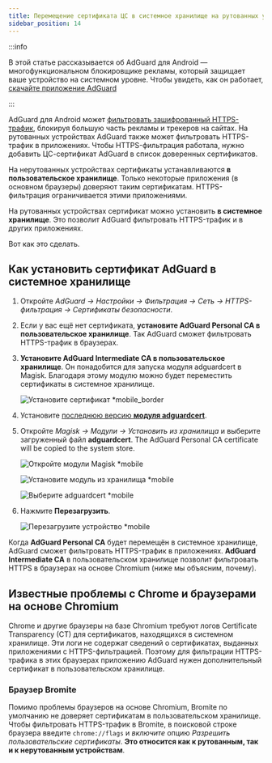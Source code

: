 ```yaml
---
title: Перемещение сертификата ЦС в системное хранилище на рутованных устройствах
sidebar_position: 14
---
```


:::info

В этой статье рассказывается об AdGuard для Android — многофункциональном блокировщике рекламы, который защищает ваше устройство на системном уровне. Чтобы увидеть, как он работает, [скачайте приложение AdGuard](https://agrd.io/download-kb-adblock)

:::

AdGuard для Android может [фильтровать зашифрованный HTTPS-трафик](/general/https-filtering/what-is-https-filtering), блокируя большую часть рекламы и трекеров на сайтах. На рутованных устройствах AdGuard также может фильтровать HTTPS-трафик в приложениях. Чтобы HTTPS-фильтрация работала, нужно добавить ЦС-сертификат AdGuard в список доверенных сертификатов.

На нерутованных устройствах сертификаты устанавливаются **в пользовательское хранилище**. Только некоторые приложения (в основном браузеры) доверяют таким сертификатам. HTTPS-фильтрация ограничивается этими приложениями.

На рутованных устройствах сертификат можно установить **в системное хранилище**. Это позволит AdGuard фильтровать HTTPS-трафик и в других приложениях.

Вот как это сделать.

## Как установить сертификат AdGuard в системное хранилище

1. Откройте *AdGuard → Настройки → Фильтрация → Сеть → HTTPS-фильтрация → Сертификаты безопасности*.

1. Если у вас ещё нет сертификата, **установите AdGuard Personal CA в пользовательское хранилище**. Так AdGuard сможет фильтровать HTTPS-трафик в браузерах.

1. **Установите AdGuard Intermediate CA в пользовательское хранилище**. Он понадобится для запуска модуля adguardcert в Magisk. Благодаря этому модулю можно будет переместить сертификаты в системное хранилище.

    ![Установите сертификат *mobile_border](https://cdn.adtidy.org/blog/new/asx1xksecurity_certificates.png)

1. Установите [последнюю версию **модуля adguardcert**](https://github.com/AdguardTeam/adguardcert/releases/latest/).

1. Откройте *Magisk → Модули → Установить из хранилища* и выберите загруженный файл **adguardcert**. The AdGuard Personal CA certificate will be copied to the system store.

    ![Откройте модули Magisk *mobile](https://cdn.adtidy.org/content/kb/ad_blocker/android/solving_problems/https-certificate-for-rooted/magisk-module-4.png)

    ![Установите модуль из хранилища *mobile](https://cdn.adtidy.org/content/kb/ad_blocker/android/solving_problems/https-certificate-for-rooted/magisk-module-5.png)

    ![Выберите adguardcert *mobile](https://cdn.adtidy.org/content/kb/ad_blocker/android/solving_problems/https-certificate-for-rooted/magisk-module-6.png)

1. Нажмите **Перезагрузить**.

    ![Перезагрузите устройство *mobile](https://cdn.adtidy.org/content/kb/ad_blocker/android/solving_problems/https-certificate-for-rooted/magisk-module-7.png)

Когда **AdGuard Personal CA** будет перемещён в системное хранилище, AdGuard сможет фильтровать HTTPS-трафик в приложениях. **AdGuard Intermediate CA** в пользовательском хранилище позволит фильтровать HTTPS в браузерах на основе Chromium (ниже мы объясним, почему).

## Известные проблемы с Chrome и браузерами на основе Chromium

Chrome и другие браузеры на базе Chromium требуют логов Certificate Transparency (CT) для сертификатов, находящихся в системном хранилище. Эти логи не содержат сведений о сертификатах, выданных приложениями с HTTPS-фильтрацией. Поэтому для фильтрации HTTPS-трафика в этих браузерах приложению AdGuard нужен дополнительный сертификат в пользовательском хранилище.

### Браузер Bromite

Помимо проблемы браузеров на основе Chromium, Bromite по умолчанию не доверяет сертификатам в пользовательском хранилище. Чтобы фильтровать HTTPS-трафик в Bromite, в поисковой строке браузера введите `chrome://flags` и *включите* опцию *Разрешить пользовательские сертификаты*. **Это относится как к рутованным, так и к нерутованным устройствам**.
